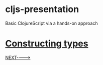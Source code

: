 # cljs-presentation
Basic ClojureScript via a hands-on approach

# [Constructing types](https://github.com/wallclockbuilder/cljs-presentation/blob/master/7_const_types/7_const_types.cljs)

[NEXT---->](https://github.com/wallclockbuilder/cljs-presentation/blob/master/8_cljs_types)
